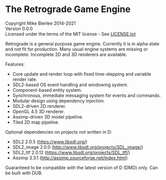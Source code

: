 The Retrograde Game Engine
===
Copyright Mike Bierlee 2014-2021  
Version 0.0.0  
Licensed under the terms of the MIT license - See [LICENSE.txt](LICENSE.txt)

Retrograde is a general purpose game engine. Currently it is in alpha state 
and not fit for production. Many usual engine systems are missing or incomplete. 
Incomplete 2D and 3D renderers are available.

Features:
- Core update and render loop with fixed time-stepping and variable render rate.
- SDL2-based OS event handling and windowing system.
- Component-based entity system.
- Synchronous, immediate messaging system for events and commands.
- Modular design using dependency injection.
- SDL2-driven 2D renderer.
- OpenGL 4.5 3D renderer.
- Assimp-driven 3D model pipeline.
- Tiled 2D map pipeline.

Optional dependencies on projects not written in D:
- SDL2 2.0.5 (https://www.libsdl.org/)
- SDL2_image 2.0.0 (http://www.libsdl.org/projects/SDL_image/)
- SDL2_ttf 2.0.12 (https://www.libsdl.org/projects/SDL_ttf/)
- Assimp 3.3.1 (http://assimp.sourceforge.net/index.html)

Guaranteed to be compatible with the latest version of D (DMD) only.
Can be built with DUB.
